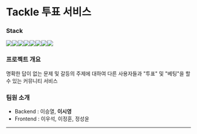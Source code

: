 # Tackle 투표 서비스 


### Stack
<img src="https://img.shields.io/badge/JAVA-007396?style=for-the-badge&logo=java&logoColor=white" width:240px><img src="https://img.shields.io/badge/springboot-6DB33F?style=for-the-badge&logo=springboot&logoColor=white"><img src="https://img.shields.io/badge/Docker-2496ED?style=for-the-badge&logo=Docker&logoColor=white"><img src="https://img.shields.io/badge/mariadb-003545?style=for-the-badge&logo=mariadb&logoColor=white"><img src="https://img.shields.io/badge/react-61DAFB?style=for-the-badge&logo=react&logoColor=white"><img src="https://img.shields.io/badge/cloudflare-F38020?style=for-the-badge&logo=cloudflare&logoColor=white"><img src="https://img.shields.io/badge/axios-5A29E4?style=for-the-badge&logo=axios&logoColor=white"><img src="https://img.shields.io/badge/apache tomcat-F8DC75?style=for-the-badge&logo=apachetomcat&logoColor=white">


### 프로젝트 개요

명확한 답이 없는 문제 및 갈등의 주제에 대하여 다른 사용자들과 "투표" 및 "베팅"을 할 수 있는 커뮤니티 서비스 


### 팀원 소개
- Backend : 이승열, **이시영**
- Frontend : 이우석, 이정훈, 정성윤

---
